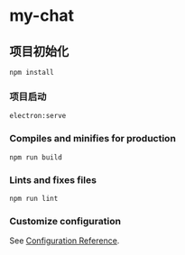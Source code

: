 # my-chat

## 项目初始化
```
npm install
```

### 项目启动
```
electron:serve
```

### Compiles and minifies for production
```
npm run build
```

### Lints and fixes files
```
npm run lint
```

### Customize configuration
See [Configuration Reference](https://cli.vuejs.org/config/).
